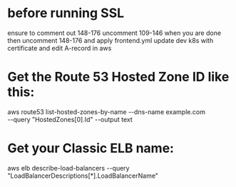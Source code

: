 # before running SSL 
ensure to comment out 148-176
uncomment 109-146
when you are done then uncomment 148-176 and apply frontend.yml 
update dev k8s with certificate and edit A-record in aws

# Get the Route 53 Hosted Zone ID like this:
aws route53 list-hosted-zones-by-name --dns-name example.com \
  --query "HostedZones[0].Id" --output text

# Get your Classic ELB name:
aws elb describe-load-balancers --query "LoadBalancerDescriptions[*].LoadBalancerName"

